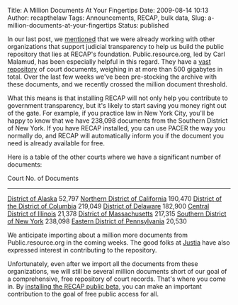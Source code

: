Title: A Million Documents At Your Fingertips
Date: 2009-08-14 10:13
Author: recapthelaw
Tags: Announcements, RECAP, bulk data,
Slug: a-million-documents-at-your-fingertips
Status: published

In our last post, we
[mentioned]({filename}/welcome.md) that we
were already working with other organizations that support judicial
transparency to help us build the public repository that lies at RECAP's
foundation. Public.resource.org, led by Carl Malamud, has been
especially helpful in this regard. They have a [vast
repository](http://bulk.resource.org/courts.gov/pacer/) of court
documents, weighing in at more than 500 gigabytes in total. Over the
last few weeks we've been pre-stocking the archive with these documents,
and we recently crossed the million document threshold.

What this means is that installing RECAP will not only help you
contribute to government transparency, but it's likely to start saving
you money right out of the gate. For example, if you practice law in New
York City, you'll be happy to know that we have 238,098 documents from
the Southern District of New York. If you have RECAP installed, you can
use PACER the way you normally do, and RECAP will automatically inform
you if the document you need is already available for free.

Here is a table of the other courts where we have a significant number
of documents:

  Court                                                                                       No. of Documents
  ------------------------------------------------------------------------------------------- ------------------
  [District of Alaska](https://ecf.akd.uscourts.gov/cgi-bin/ShowIndex.pl)                     52,797
  [Northern District of California](https://ecf.cand.uscourts.gov/cgi-bin/ShowIndex.pl)       190,470
  [District of the District of Columbia](https://ecf.dcd.uscourts.gov/cgi-bin/ShowIndex.pl)   219,049
  [District of Delaware](https://ecf.ded.uscourts.gov/cgi-bin/ShowIndex.pl)                   182,900
  [Central District of Illinois](https://ecf.ilcd.uscourts.gov/cgi-bin/ShowIndex.pl)          21,378
  [District of Massachusetts](https://ecf.mad.uscourts.gov/cgi-bin/ShowIndex.pl)              217,315
  [Southern District of New York](https://ecf.nysd.uscourts.gov/cgi-bin/ShowIndex.pl)         238,098
  [Eastern District of Pennsylvania](https://ecf.paed.uscourts.gov/cgi-bin/ShowIndex.pl)      20,530

We anticipate importing about a million more documents from
Public.resource.org in the coming weeks. The good folks at
[Justia](http://www.justia.com/) have also expressed interest in
contributing to the repository.

Unfortunately, even after we import all the documents from these
organizations, we will still be several million documents short of our
goal of a comprehensive, free repository of court records. That's where
you come in. By [installing the RECAP public
beta]({filename}/pages/recap.md), you can make an important
contribution to the goal of free public access for all.
